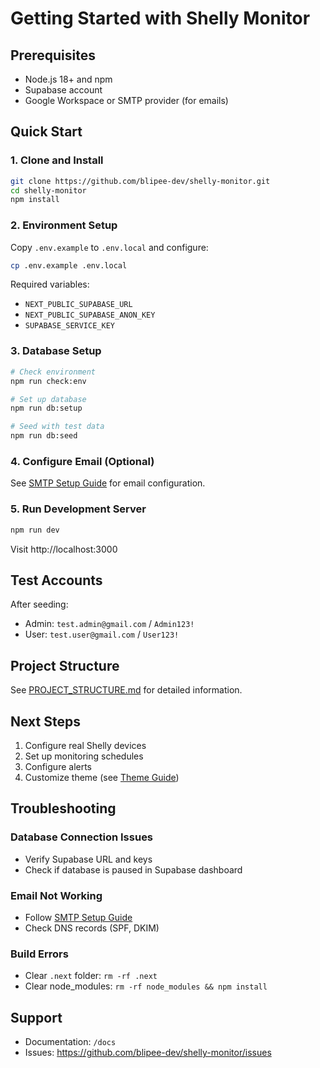# Getting Started with Shelly Monitor

## Prerequisites

- Node.js 18+ and npm
- Supabase account
- Google Workspace or SMTP provider (for emails)

## Quick Start

### 1. Clone and Install

```bash
git clone https://github.com/blipee-dev/shelly-monitor.git
cd shelly-monitor
npm install
```

### 2. Environment Setup

Copy `.env.example` to `.env.local` and configure:

```bash
cp .env.example .env.local
```

Required variables:
- `NEXT_PUBLIC_SUPABASE_URL`
- `NEXT_PUBLIC_SUPABASE_ANON_KEY`
- `SUPABASE_SERVICE_KEY`

### 3. Database Setup

```bash
# Check environment
npm run check:env

# Set up database
npm run db:setup

# Seed with test data
npm run db:seed
```

### 4. Configure Email (Optional)

See [SMTP Setup Guide](./SMTP_SETUP.md) for email configuration.

### 5. Run Development Server

```bash
npm run dev
```

Visit http://localhost:3000

## Test Accounts

After seeding:
- Admin: `test.admin@gmail.com` / `Admin123!`
- User: `test.user@gmail.com` / `User123!`

## Project Structure

See [PROJECT_STRUCTURE.md](../PROJECT_STRUCTURE.md) for detailed information.

## Next Steps

1. Configure real Shelly devices
2. Set up monitoring schedules
3. Configure alerts
4. Customize theme (see [Theme Guide](../guides/THEME_CUSTOMIZATION.md))

## Troubleshooting

### Database Connection Issues
- Verify Supabase URL and keys
- Check if database is paused in Supabase dashboard

### Email Not Working
- Follow [SMTP Setup Guide](./SMTP_SETUP.md)
- Check DNS records (SPF, DKIM)

### Build Errors
- Clear `.next` folder: `rm -rf .next`
- Clear node_modules: `rm -rf node_modules && npm install`

## Support

- Documentation: `/docs`
- Issues: https://github.com/blipee-dev/shelly-monitor/issues
